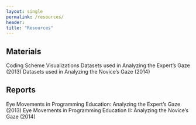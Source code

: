 ```yaml
---
layout: single
permalink: /resources/
header:
title: "Resources"
---
```

## Materials
Coding Scheme
Visualizations
Datasets used in Analyzing the Expert’s Gaze (2013)
Datasets used in Analyzing the Novice’s Gaze (2014)

## Reports
Eye Movements in Programming Education: Analyzing the Expert’s Gaze (2013)
Eye Movements in Programming Education II: Analyzing the Novice’s Gaze (2014)